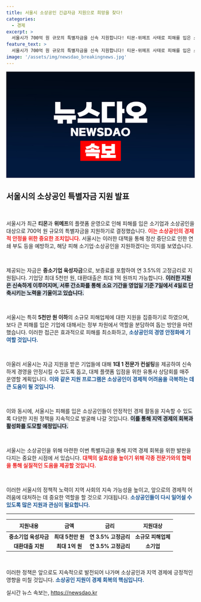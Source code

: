 ```yaml
---
title: 서울시 소상공인 긴급자금 지원으로 희망을 찾다!
categories:
  - 경제
excerpt: >
  서울시가 700억 원 규모의 특별자금을 신속 지원합니다! 티몬·위메프 사태로 피해를 입은 소상공인과 소기업을 위한 긴급 대책으로, 연 3.5% 고정금리로 최대 5천만 원을 지원합니다. 경영 안정화와 대체 플랫폼 상담까지 제공되는 이번 기회를 놓치지 마세요!
feature_text: >
  서울시가 700억 원 규모의 특별자금을 신속 지원합니다! 티몬·위메프 사태로 피해를 입은 소상공인과 소기업을 위한 긴급 대책으로, 연 3.5% 고정금리로 최대 5천만 원을 지원합니다. 경영 안정화와 대체 플랫폼 상담까지 제공되는 이번 기회를 놓치지 마세요!
image: '/assets/img/newsdao_breakingnews.jpg'
---
```


<p><img src="/assets/img/newsdao_breakingnews.jpg" alt="flaretime 속보" /></p>

<h2 data-ke-size="size26">서울시의 소상공인 특별자금 지원 발표</h2>

<p data-ke-size="size16">&nbsp;</p>

<p>서울시가 최근 <b>티몬</b>과 <b>위메프</b>의 플랫폼 운영으로 인해 피해를 입은 소기업과 소상공인을 대상으로 700억 원 규모의 특별자금을 지원하기로 결정했습니다. <b><span style="color: #ee2323;">이는 소상공인의 경제적 안정을 위한 중요한 조치입니다.</span></b> 서울시는 이러한 대책을 통해 정산 중단으로 인한 연쇄 부도 등을 예방하고, 해당 피해 소기업·소상공인을 지원하겠다는 의지를 보였습니다.</p>

<p data-ke-size="size16">&nbsp;</p>

<p>제공되는 자금은 <b>중소기업 육성자금</b>으로, 보증료를 포함하여 연 3.5%의 고정금리로 지원됩니다. 기업당 최대 5천만 원, 대환대출은 최대 1억 원까지 가능합니다. <b><span style="background-color: #21538527;">이러한 지원은 신속하게 이루어지며, 서류 간소화를 통해 소요 기간을 영업일 기준 7일에서 4일로 단축시키는 노력을 기울이고 있습니다.</span></b></p>

<p data-ke-size="size16">&nbsp;</p>

<p>서울시는 특히 <b>5천만 원 이하</b>의 소규모 피해업체에 대한 지원을 집중하기로 하였으며, 보다 큰 피해를 입은 기업에 대해서는 정부 차원에서 역할을 분담하여 돕는 방안을 마련했습니다. 이러한 접근은 효과적으로 피해를 최소화하고, <b><span style="color: #1a5490;">소상공인의 경영 안정화에 기여할 것입니다.</span></b></p>

<p data-ke-size="size16">&nbsp;</p>

<p>아울러 서울시는 자금 지원을 받은 기업들에 대해 <b>1대 1 전문가 컨설팅</b>을 제공하여 신속하게 경영을 안정시킬 수 있도록 돕고, 대체 플랫폼 입점을 위한 유통사 상담회를 매주 운영할 계획입니다. <b><span style="color: #1a5490;">이와 같은 지원 프로그램은 소상공인이 경제적 어려움을 극복하는 데 큰 도움이 될 것입니다.</span></b></p>

<p data-ke-size="size16">&nbsp;</p>

<p>이와 동시에, 서울시는 피해를 입은 소상공인들이 안정적인 경제 활동을 지속할 수 있도록 다양한 지원 정책을 지속적으로 발굴해 나갈 것입니다. <b><span style="background-color: #21538527;">이를 통해 지역 경제의 회복과 활성화를 도모할 예정입니다.</span></b> </p>

<p data-ke-size="size16">&nbsp;</p>

<p>서울시는 소상공인을 위해 마련한 이번 특별자금을 통해 지역 경제 회복을 위한 발판을 다지는 중요한 시점에 서 있습니다. <b><span style="color: #ee2323;">대책의 실효성을 높이기 위해 각종 전문가와의 협력을 통해 실질적인 도움을 제공할 것입니다.</span></b></p>

<p data-ke-size="size16">&nbsp;</p>

<p>이러한 서울시의 정책적 노력이 지역 사회의 지속 가능성을 높이고, 앞으로의 경제적 어려움에 대처하는 데 중요한 역할을 할 것으로 기대됩니다. <b><span style="color: #1a5490;">소상공인들이 다시 일어설 수 있도록 많은 지원과 관심이 필요합니다.</span></b></p>

<hr />

<table>
    <thead>
        <tr>
            <th style="text-align: center; height: 25px;">지원내용</th>
            <th style="text-align: center; height: 25px;">금액</th>
            <th style="text-align: center; height: 25px;">금리</th>
            <th style="text-align: center; height: 25px;">지원대상</th>
        </tr>
    </thead>
    <tbody>
        <tr>
            <td style="text-align: center; height: 17px;"><b>중소기업 육성자금</b></td>
            <td style="text-align: center; height: 17px;"><b>최대 5천만 원</b></td>
            <td style="text-align: center; height: 17px;"><b>연 3.5% 고정금리</b></td>
            <td style="text-align: center; height: 17px;"><b>소규모 피해업체</b></td>
        </tr>
        <tr>
            <td style="text-align: center; height: 17px;"><b>대환대출 지원</b></td>
            <td style="text-align: center; height: 17px;"><b>최대 1억 원</b></td>
            <td style="text-align: center; height: 17px;"><b>연 3.5% 고정금리</b></td>
            <td style="text-align: center; height: 17px;"><b>소기업</b></td>
        </tr>
    </tbody>
</table>

<p data-ke-size="size16">&nbsp;</p>

<p>이러한 정책은 앞으로도 지속적으로 발전되어 나가며 소상공인과 지역 경제에 긍정적인 영향을 미칠 것입니다. <b><span style="color: #1a5490;">소상공인 지원이 경제 회복의 핵심입니다.</span></b></p>
실시간 뉴스 속보는, <a href="https://newsdao.kr" rel="dofollow">https://newsdao.kr</a>


